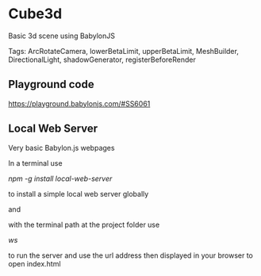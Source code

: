 
# Cube3d

Basic 3d scene using BabylonJS

Tags:
ArcRotateCamera, lowerBetaLimit, upperBetaLimit, MeshBuilder, DirectionalLight, shadowGenerator, registerBeforeRender


## Playground code

https://playground.babylonjs.com/#SS6061


## Local Web Server

Very basic Babylon.js webpages

In a terminal use 

*npm -g install local-web-server*

to install a simple local web server globally

and 

with the terminal path at the project folder use

*ws* 

to run the server and use the url address then displayed in your browser to open index.html
